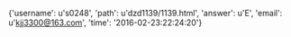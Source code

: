 {'username': u's0248', 'path': u'dzd1139/1139.html', 'answer': u'E', 'email': u'kjj3300@163.com', 'time': '2016-02-23:22:24:20'}
